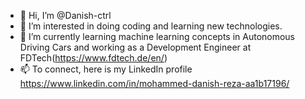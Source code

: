 - 👋 Hi, I’m @Danish-ctrl
- 👀 I’m interested in doing coding and learning new technologies.
- 🌱 I’m currently learning machine learning concepts in Autonomous Driving Cars and working as a Development Engineer at FDTech(https://www.fdtech.de/en/)
- 📫 To connect, here is my LinkedIn profile https://www.linkedin.com/in/mohammed-danish-reza-aa1b17196/

<!---
Danish-ctrl/Danish-ctrl is a ✨ special ✨ repository because its `README.md` (this file) appears on your GitHub profile.
You can click the Preview link to take a look at your changes.
--->
